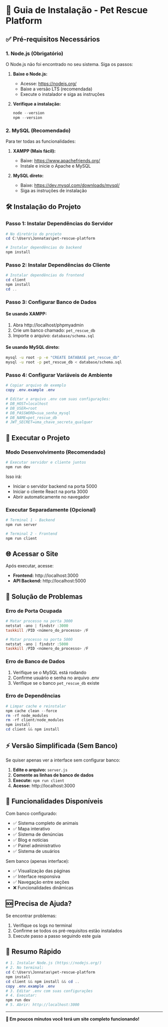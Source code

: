 # 🚀 Guia de Instalação - Pet Rescue Platform

## ✅ Pré-requisitos Necessários

### 1. Node.js (Obrigatório)
O Node.js não foi encontrado no seu sistema. Siga os passos:

1. **Baixe o Node.js:**
   - Acesse: https://nodejs.org/
   - Baixe a versão LTS (recomendada)
   - Execute o instalador e siga as instruções

2. **Verifique a instalação:**
   ```powershell
   node --version
   npm --version
   ```

### 2. MySQL (Recomendado)
Para ter todas as funcionalidades:

1. **XAMPP (Mais fácil):**
   - Baixe: https://www.apachefriends.org/
   - Instale e inicie o Apache e MySQL

2. **MySQL direto:**
   - Baixe: https://dev.mysql.com/downloads/mysql/
   - Siga as instruções de instalação

## 🛠️ Instalação do Projeto

### Passo 1: Instalar Dependências do Servidor
```powershell
# No diretório do projeto
cd C:\Users\Jonnatas\pet-rescue-platform

# Instalar dependências do backend
npm install
```

### Passo 2: Instalar Dependências do Cliente
```powershell
# Instalar dependências do frontend
cd client
npm install
cd ..
```

### Passo 3: Configurar Banco de Dados

#### Se usando XAMPP:
1. Abra http://localhost/phpmyadmin
2. Crie um banco chamado: `pet_rescue_db`
3. Importe o arquivo: `database/schema.sql`

#### Se usando MySQL direto:
```bash
mysql -u root -p -e "CREATE DATABASE pet_rescue_db"
mysql -u root -p pet_rescue_db < database/schema.sql
```

### Passo 4: Configurar Variáveis de Ambiente
```powershell
# Copiar arquivo de exemplo
copy .env.example .env

# Editar o arquivo .env com suas configurações:
# DB_HOST=localhost
# DB_USER=root
# DB_PASSWORD=sua_senha_mysql
# DB_NAME=pet_rescue_db
# JWT_SECRET=uma_chave_secreta_qualquer
```

## 🚀 Executar o Projeto

### Modo Desenvolvimento (Recomendado)
```powershell
# Executar servidor e cliente juntos
npm run dev
```

Isso irá:
- Iniciar o servidor backend na porta 5000
- Iniciar o cliente React na porta 3000
- Abrir automaticamente no navegador

### Executar Separadamente (Opcional)
```powershell
# Terminal 1 - Backend
npm run server

# Terminal 2 - Frontend
npm run client
```

## 🌐 Acessar o Site

Após executar, acesse:
- **Frontend:** http://localhost:3000
- **API Backend:** http://localhost:5000

## 🔧 Solução de Problemas

### Erro de Porta Ocupada
```powershell
# Matar processo na porta 3000
netstat -ano | findstr :3000
taskkill /PID <número_do_processo> /F

# Matar processo na porta 5000
netstat -ano | findstr :5000
taskkill /PID <número_do_processo> /F
```

### Erro de Banco de Dados
1. Verifique se o MySQL está rodando
2. Confirme usuário e senha no arquivo .env
3. Verifique se o banco `pet_rescue_db` existe

### Erro de Dependências
```powershell
# Limpar cache e reinstalar
npm cache clean --force
rm -rf node_modules
rm -rf client/node_modules
npm install
cd client && npm install
```

## ⚡ Versão Simplificada (Sem Banco)

Se quiser apenas ver a interface sem configurar banco:

1. **Edite o arquivo:** `server.js`
2. **Comente as linhas de banco de dados**
3. **Execute:** `npm run client`
4. **Acesse:** http://localhost:3000

## 📱 Funcionalidades Disponíveis

Com banco configurado:
- ✅ Sistema completo de animais
- ✅ Mapa interativo
- ✅ Sistema de denúncias  
- ✅ Blog e notícias
- ✅ Painel administrativo
- ✅ Sistema de usuários

Sem banco (apenas interface):
- ✅ Visualização das páginas
- ✅ Interface responsiva
- ✅ Navegação entre seções
- ❌ Funcionalidades dinâmicas

## 🆘 Precisa de Ajuda?

Se encontrar problemas:
1. Verifique os logs no terminal
2. Confirme se todos os pré-requisitos estão instalados
3. Execute passo a passo seguindo este guia

## 🎯 Resumo Rápido

```powershell
# 1. Instalar Node.js (https://nodejs.org/)
# 2. No terminal:
cd C:\Users\Jonnatas\pet-rescue-platform
npm install
cd client && npm install && cd ..
copy .env.example .env
# 3. Editar .env com suas configurações
# 4. Executar:
npm run dev
# 5. Abrir: http://localhost:3000
```

---

**🐾 Em poucos minutos você terá um site completo funcionando!**
